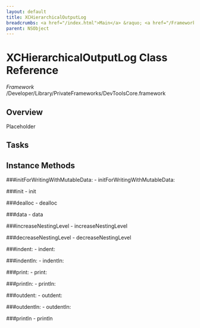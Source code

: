 ```yaml
---
layout: default
title: XCHierarchicalOutputLog
breadcrumbs: <a href="/index.html">Main</a> &raquo; <a href="/Frameworks.html">Framework</a> &raquo; <a href="/Frameworks/DevToolsCore.html">DevToolsCore</a> &raquo; XCHierarchicalOutputLog
parent: NSObject 
---
```

# XCHierarchicalOutputLog Class Reference

*Framework* /Developer/Library/PrivateFrameworks/DevToolsCore.framework

## Overview

Placeholder

## Tasks

## Instance Methods

<a name="-initForWritingWithMutableData:"></a>
###initForWritingWithMutableData:
    - initForWritingWithMutableData:

<a name="-init"></a>
###init
    - init

<a name="-dealloc"></a>
###dealloc
    - dealloc

<a name="-data"></a>
###data
    - data

<a name="-increaseNestingLevel"></a>
###increaseNestingLevel
    - increaseNestingLevel

<a name="-decreaseNestingLevel"></a>
###decreaseNestingLevel
    - decreaseNestingLevel

<a name="-indent:"></a>
###indent:
    - indent:

<a name="-indentln:"></a>
###indentln:
    - indentln:

<a name="-print:"></a>
###print:
    - print:

<a name="-println:"></a>
###println:
    - println:

<a name="-outdent:"></a>
###outdent:
    - outdent:

<a name="-outdentln:"></a>
###outdentln:
    - outdentln:

<a name="-println"></a>
###println
    - println

